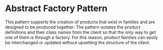 # Abstract Factory Pattern

This pattern supports the creation of products that exist in families and are designed
to be produced together. The pattern isolates the product definitions and their class names from the
client so that the only way to get one of them is through a factory. For this reason,
product families can easily be interchanged or updated without upsetting the structure
of the client.
